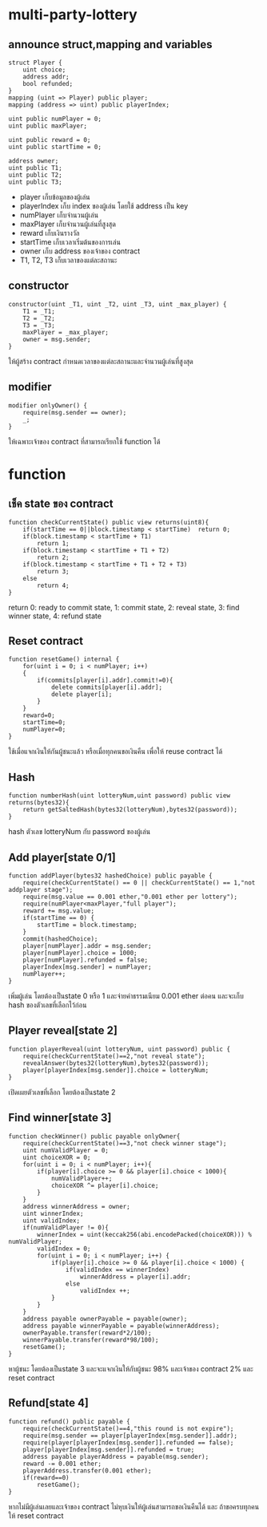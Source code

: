 # multi-party-lottery

## announce struct,mapping and variables

```solidity
struct Player {
    uint choice;
    address addr;
    bool refunded;
}
mapping (uint => Player) public player;
mapping (address => uint) public playerIndex;

uint public numPlayer = 0;
uint public maxPlayer;

uint public reward = 0;
uint public startTime = 0;

address owner;
uint public T1;
uint public T2;
uint public T3;
```

- player เก็บข้อมูลของผู้เล่น
- playerIndex เก็บ index ของผู้เล่น โดยใช้ address เป็น key
- numPlayer เก็บจำนวนผู้เล่น
- maxPlayer เก็บจำนวนผู้เล่นที่สูงสุด
- reward เก็บเงินรางวัล
- startTime เก็บเวลาเริ่มต้นของการเล่น
- owner เก็บ address ของเจ้าของ contract
- T1, T2, T3 เก็บเวลาของแต่ละสถานะ

## constructor

```solidity
constructor(uint _T1, uint _T2, uint _T3, uint _max_player) {
    T1 = _T1;
    T2 = _T2;
    T3 = _T3;
    maxPlayer = _max_player;
    owner = msg.sender;
}
```
ให้ผู้สร้าง contract กำหนดเวลาของแต่ละสถานะและจำนวนผู้เล่นที่สูงสุด

## modifier

```solidity
modifier onlyOwner() {
    require(msg.sender == owner);
    _;
}
```

ให้เฉพาะเจ้าของ contract ที่สามารถเรียกใช้ function ได้

# function

## เช็ค state ของ contract

```solidity
function checkCurrentState() public view returns(uint8){
    if(startTime == 0||block.timestamp < startTime)  return 0;
    if(block.timestamp < startTime + T1)
        return 1;
    if(block.timestamp < startTime + T1 + T2)
        return 2;
    if(block.timestamp < startTime + T1 + T2 + T3)
        return 3;
    else
        return 4;
}
```

return 0: ready to commit state, 1: commit state, 2: reveal state, 3: find winner state, 4: refund state

## Reset contract

```solidity
function resetGame() internal {
    for(uint i = 0; i < numPlayer; i++)
    {
        if(commits[player[i].addr].commit!=0){
            delete commits[player[i].addr];
            delete player[i];
        }
    }
    reward=0;
    startTime=0;
    numPlayer=0;
}
```

ใช้เมื่อแจกเงินให้กันผู้ชนะแล้ว หรือเมื่อทุกคนขอเงินคืน เพื่อให้ reuse contract ได้

## Hash

```solidity
function numberHash(uint lotteryNum,uint password) public view returns(bytes32){
    return getSaltedHash(bytes32(lotteryNum),bytes32(password));
}
```

hash ตัวเลข lotteryNum กับ password ของผู้เล่น

## Add player[state 0/1]

```solidity
function addPlayer(bytes32 hashedChoice) public payable {
    require(checkCurrentState() == 0 || checkCurrentState() == 1,"not addplayer stage");
    require(msg.value == 0.001 ether,"0.001 ether per lottery");
    require(numPlayer<maxPlayer,"full player");
    reward += msg.value;
    if(startTime == 0) {
        startTime = block.timestamp;
    }
    commit(hashedChoice);
    player[numPlayer].addr = msg.sender;
    player[numPlayer].choice = 1000;
    player[numPlayer].refunded = false;
    playerIndex[msg.sender] = numPlayer;
    numPlayer++;
}
```

เพิ่มผู้เล่น โดยต้องเป็นstate 0 หรือ 1 และจ่ายค่าธรรมเนียม 0.001 ether ต่อคน และจะเก็บ hash ของตัวเลขที่เลือกไว้ก่อน

## Player reveal[state 2]

```solidity
function playerReveal(uint lotteryNum, uint password) public {
    require(checkCurrentState()==2,"not reveal state");
    revealAnswer(bytes32(lotteryNum),bytes32(password));
    player[playerIndex[msg.sender]].choice = lotteryNum;
}
```

เปิดเผยตัวเลขที่เลือก โดยต้องเป็นstate 2

## Find winner[state 3]

```solidity
function checkWinner() public payable onlyOwner{
    require(checkCurrentState()==3,"not check winner stage");
    uint numValidPlayer = 0;
    uint choiceXOR = 0;
    for(uint i = 0; i < numPlayer; i++){
        if(player[i].choice >= 0 && player[i].choice < 1000){
            numValidPlayer++;
            choiceXOR ^= player[i].choice;
        }
    }
    address winnerAddress = owner;
    uint winnerIndex;
    uint validIndex;
    if(numValidPlayer != 0){
        winnerIndex = uint(keccak256(abi.encodePacked(choiceXOR))) % numValidPlayer;
        validIndex = 0;
        for(uint i = 0; i < numPlayer; i++) {
            if(player[i].choice >= 0 && player[i].choice < 1000) {
                if(validIndex == winnerIndex)
                    winnerAddress = player[i].addr;
                else
                    validIndex ++;
            }
        }
    }
    address payable ownerPayable = payable(owner);
    address payable winnerPayable = payable(winnerAddress);
    ownerPayable.transfer(reward*2/100);
    winnerPayable.transfer(reward*98/100);
    resetGame();
}
```

หาผู้ชนะ โดยต้องเป็นstate 3 และจะแจกเงินให้กับผู้ชนะ 98% และเจ้าของ contract 2% และ reset contract

## Refund[state 4]

```solidity
function refund() public payable {
    require(checkCurrentState()==4,"this round is not expire");
    require(msg.sender == player[playerIndex[msg.sender]].addr);
    require(player[playerIndex[msg.sender]].refunded == false);
    player[playerIndex[msg.sender]].refunded = true;
    address payable playerAddress = payable(msg.sender);
    reward -= 0.001 ether;
    playerAddress.transfer(0.001 ether);
    if(reward==0)
        resetGame();
}
```

หากไม่มีผู้เล่นเลยและเจ้าของ contract ไม่หุบเงินให้ผู้เล่นสามารถขอเงินคืนได้ และ ถ้าขอครบทุกคนให้ reset contract

